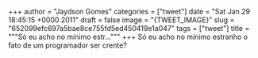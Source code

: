 
+++
author = "Jaydson Gomes"
categories = ["tweet"]
date = "Sat Jan 29 18:45:15 +0000 2011"
draft = false
image = "{TWEET_IMAGE}"
slug = "652099efc697a5bae8ce755fd5ed450419e1a047"
tags = ["tweet"]
title = """Só eu acho no mínimo estr..."""
+++
Só eu acho no mínimo estranho o fato de um programador ser crente?
